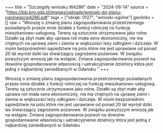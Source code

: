 +++
title = "Szczegóły wniosku W4286"
date = "2024-06-14"
source = "https://bip.brg.gda.pl/images/uploads/wnioski-do-planu-ogolnego/w4286.pdf"
tags = ["obręb: 0127", "wnioski-ogolne"]
geolinks = []
raw = "Wnoszę o zmianę planu zagospodarowania przestrzennego posiadanych przeze mnie działek z funkcji rolniczej na funkcję mieszkaniowo-usługową. Tereny są sztucznie utrzymywane jako rolne. Działki są zbyt małe aby uprawa roli miała sens ekonomiczny, nie ma chętnych na uprawę ziemi i ziemia w większości leży odłogiem i dziczeje. W moim bezpośrednim sąsiedztwie na polu które nie jest uprawiane od ponad 20 lat wyrósł dziki las stwarzający zagrożenie pożarowe. W związku powyższym wnoszę jak na wstępie. Zmiana zagospodarowania pozwoli na dowolne gospodarowanie własnością i uatrakcyjnienie dzielnicy która jest jedną z najbardziej zaniedbanych w Gdańsku "
+++

Wnoszę o zmianę planu zagospodarowania przestrzennego posiadanych przeze mnie
działek z funkcji rolniczej na funkcję mieszkaniowo-usługową. Tereny są sztucznie utrzymywane
jako rolne. Działki są zbyt małe aby uprawa roli miała sens ekonomiczny, nie ma chętnych na
uprawę ziemi i ziemia w większości leży odłogiem i dziczeje. W moim bezpośrednim sąsiedztwie
na polu które nie jest uprawiane od ponad 20 lat wyrósł dziki las stwarzający zagrożenie
pożarowe. W związku powyższym wnoszę jak na wstępie. Zmiana zagospodarowania pozwoli na
dowolne gospodarowanie własnością i uatrakcyjnienie dzielnicy która jest jedną z najbardziej
zaniedbanych w Gdańsku



